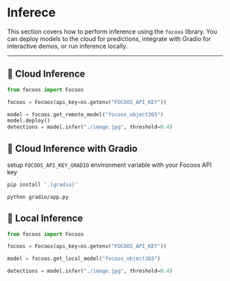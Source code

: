 # Inferece

This section covers how to perform inference using the `focoos` library. You can deploy models to the cloud for predictions, integrate with Gradio for interactive demos, or run inference locally.

---

## 🤖 Cloud Inference

```python
from focoos import Focoos

focoos = Focoos(api_key=os.getenv("FOCOOS_API_KEY"))

model = focoos.get_remote_model("focoos_object365")
model.deploy()
detections = model.infer("./image.jpg", threshold=0.4)
```

## 🤖 Cloud Inference with Gradio

setup `FOCOOS_API_KEY_GRADIO` environment variable with your Focoos API key

```bash linenums="0"
pip install '.[gradio]'
```

```bash linenums="0"
python gradio/app.py
```

## 🤖 Local Inference

```python
from focoos import Focoos

focoos = Focoos(api_key=os.getenv("FOCOOS_API_KEY"))

model = focoos.get_local_model("focoos_object365")

detections = model.infer("./image.jpg", threshold=0.4)
```
